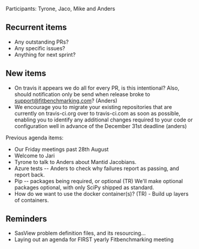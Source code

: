 Participants: Tyrone, Jaco, Mike and Anders

Recurrent items
----------------
* Any outstanding PRs?
* Any specific issues?
* Anything for next sprint?

New items
---------
* On travis it appears we do all for every PR, is this intentional? Also, should notification only be send when release broke to support@fitbenchmarking.com? (Anders)
* We encourage you to migrate your existing repositories that are currently on travis-ci.org over to travis-ci.com as soon as possible, enabling you to identify any additional changes required to your code or configuration well in advance of the December 31st deadline (anders)

Previous agenda items:
* Our Friday meetings past 28th August
* Welcome to Jari
* Tyrone to talk to Anders about Mantid Jacobians.
* Azure tests -- Anders to check why failures report as passing, and report back.
* Pip -- packages being required, or optional (TR) We'll make optional packages optional, with only SciPy shipped as standard.
* How do we want to use the docker container(s)? (TR) - Build up layers of containers.


Reminders
---------
* SasView problem definition files, and its resourcing...
* Laying out an agenda for FIRST yearly Fitbenchmarking meeting
